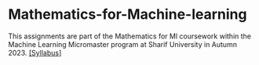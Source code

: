 # Mathematics-for-Machine-learning
This assignments are part of the Mathematics for Ml coursework within the Machine Learning Micromaster program at Sharif University in Autumn 2023.
[[Syllabus]
]([url](https://micro.ce.sharif.edu/course/3012))
